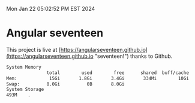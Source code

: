 Mon Jan 22 05:02:52 PM EST 2024

# Angular seventeen


This project is live at [https://angularseventeen.github.io](https://angularseventeen.github.io "seventeen!") thanks to Github.

```bash
System Memory
               total        used        free      shared  buff/cache   available
Mem:            15Gi       1.8Gi       3.4Gi       334Mi        10Gi        13Gi
Swap:          8.0Gi          0B       8.0Gi
System Storage
493M	.
